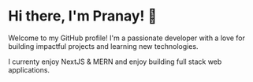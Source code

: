 # Hi there, I'm Pranay! 👋

Welcome to my GitHub profile! I'm a passionate developer with a love for building impactful projects and learning new technologies.

I currenty enjoy NextJS & MERN and enjoy building full stack web applications.
